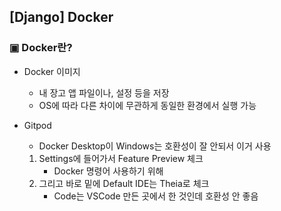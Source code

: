 ## [Django] Docker



### ▣ Docker란?

- Docker 이미지

  - 내 장고 앱 파일이나, 설정 등을 저장
  - OS에 따라 다른 차이에 무관하게 동일한 환경에서 실행 가능

- Gitpod

  - Docker Desktop이 Windows는 호환성이 잘 안되서 이거 사용

  1. Settings에 들어가서 Feature Preview 체크
     - Docker 명령어 사용하기 위해
  2. 그리고 바로 밑에 Default IDE는 Theia로 체크
     - Code는 VSCode 만든 곳에서 한 것인데 호환성 안 좋음
